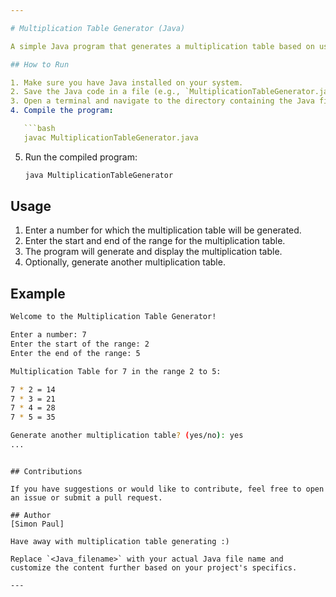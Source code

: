 ```yaml
---

# Multiplication Table Generator (Java)

A simple Java program that generates a multiplication table based on user input.

## How to Run

1. Make sure you have Java installed on your system.
2. Save the Java code in a file (e.g., `MultiplicationTableGenerator.java`).
3. Open a terminal and navigate to the directory containing the Java file.
4. Compile the program:

   ```bash
   javac MultiplicationTableGenerator.java
   ```

5. Run the compiled program:

   ```bash
   java MultiplicationTableGenerator
   ```

## Usage

1. Enter a number for which the multiplication table will be generated.
2. Enter the start and end of the range for the multiplication table.
3. The program will generate and display the multiplication table.
4. Optionally, generate another multiplication table.

## Example

```bash
Welcome to the Multiplication Table Generator!

Enter a number: 7
Enter the start of the range: 2
Enter the end of the range: 5

Multiplication Table for 7 in the range 2 to 5:

7 * 2 = 14
7 * 3 = 21
7 * 4 = 28
7 * 5 = 35

Generate another multiplication table? (yes/no): yes
...
```

```

## Contributions

If you have suggestions or would like to contribute, feel free to open an issue or submit a pull request.

## Author
[Simon Paul]

Have away with multiplication table generating :)

Replace `<Java_filename>` with your actual Java file name and customize the content further based on your project's specifics.

---
